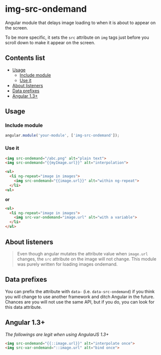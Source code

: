 # img-src-ondemand

Angular module that delays image loading to when it is about to appear on the screen.

To be more specific, it sets the `src` attribute on `img` tags just before you scroll
down to make it appear on the screen.


## Contents list

<!-- MarkdownTOC depth=0 -->

- [Usage](#usage)
    - [Include module](#include-module)
    - [Use it](#use-it)
- [About listeners](#about-listeners)
- [Data prefixes](#data-prefixes)
- [Angular 1.3+](#angular-13)

<!-- /MarkdownTOC -->


## Usage

### Include module

```js
angular.module('your-module', ['img-src-ondemand']);
```

### Use it

```html
<img src-ondemand="/abc.png" alt="plain text">
<img src-ondemand="{{myImage.url}}" alt="interpolation">

<ul>
  <li ng-repeat="image in images">
    <img src-ondemand="{{image.url}}" alt="within ng-repeat">
  </li>
<ul>
```

**or**

```html
<ul>
  <li ng-repeat="image in images">
    <img src-var-ondemand="image.url" alt="with a variable">
  </li>
</ul>
```

## About listeners

> Even though angular mutates the attribute value when `image.url` changes,
the `src` attribute on the image will not change. This module was purely written
for loading images ondemand.

## Data prefixes

You can prefix the attribute with `data-` (i.e. `data-src-ondemand`) if you think
you will change to use another framework and ditch Angular in the future. Chances
are you will not use the same API, but if you do, you can look for this data attribute.

## Angular 1.3+

*The followings are legit when using AngularJS 1.3+*

```html
<img src-ondemand="{{::image.url}}" alt="interpolate once">
<img src-var-ondemand="::image.url" alt="bind once">
```

